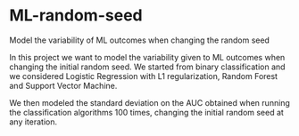 # ML-random-seed
Model the variability of ML outcomes when changing the random seed

In this project we want to model the variability given to ML outcomes when changing the initial random seed.
We started from binary classification and we considered Logistic Regression with L1 regularization, Random Forest and Support Vector Machine.

We then modeled the standard deviation on the AUC obtained when running the classification algorithms 100 times, changing the initial random seed at any iteration.
